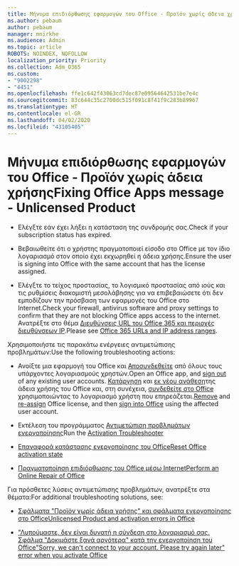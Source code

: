 ```yaml
---
title: Μήνυμα επιδιόρθωσης εφαρμογών του Office - Προϊόν χωρίς άδεια χρήσης
ms.author: pebaum
author: pebaum
manager: mnirkhe
ms.audience: Admin
ms.topic: article
ROBOTS: NOINDEX, NOFOLLOW
localization_priority: Priority
ms.collection: Adm_O365
ms.custom:
- "9002298"
- "4451"
ms.openlocfilehash: ffe1c642f43063cd7dec87e09564642531be7e4c
ms.sourcegitcommit: 83c644c35c2700dc515f091c8f41f9c283b89967
ms.translationtype: HT
ms.contentlocale: el-GR
ms.lasthandoff: 04/02/2020
ms.locfileid: "43105405"
---
```

# <a name="fixing-office-apps-message---unlicensed-product"></a><span data-ttu-id="17903-102">Μήνυμα επιδιόρθωσης εφαρμογών του Office - Προϊόν χωρίς άδεια χρήσης</span><span class="sxs-lookup"><span data-stu-id="17903-102">Fixing Office Apps message - Unlicensed Product</span></span>

- <span data-ttu-id="17903-103">Ελέγξτε εάν έχει λήξει η κατάσταση της συνδρομής σας.</span><span class="sxs-lookup"><span data-stu-id="17903-103">Check if your subscription status has expired.</span></span>

- <span data-ttu-id="17903-104">Βεβαιωθείτε ότι ο χρήστης πραγματοποιεί είσοδο στο Office με τον ίδιο λογαριασμό στον οποίο έχει εκχωρηθεί η άδεια χρήσης.</span><span class="sxs-lookup"><span data-stu-id="17903-104">Ensure the user is signing into Office with the same account that has the license assigned.</span></span>

- <span data-ttu-id="17903-105">Ελέγξτε το τείχος προστασίας, το λογισμικό προστασίας από ιούς και τις ρυθμίσεις διακομιστή μεσολάβησης για να επιβεβαιώσετε ότι δεν εμποδίζουν την πρόσβαση των εφαρμογές του Office στο Internet.</span><span class="sxs-lookup"><span data-stu-id="17903-105">Check your firewall, antivirus software and proxy settings to confirm that they are not blocking Office apps access to the internet.</span></span> <span data-ttu-id="17903-106">Ανατρέξτε στο θέμα [Διευθύνσεις URL του Office 365 και περιοχές διευθύνσεων IP](https://docs.microsoft.com/office365/enterprise/urls-and-ip-address-ranges).</span><span class="sxs-lookup"><span data-stu-id="17903-106">Please see [Office 365 URLs and IP address ranges](https://docs.microsoft.com/office365/enterprise/urls-and-ip-address-ranges).</span></span>

<span data-ttu-id="17903-107">Χρησιμοποιήστε τις παρακάτω ενέργειες αντιμετώπισης προβλημάτων:</span><span class="sxs-lookup"><span data-stu-id="17903-107">Use the following troubleshooting actions:</span></span> 

- <span data-ttu-id="17903-108">Ανοίξτε μια εφαρμογή του Office και [Αποσυνδεθείτε](https://support.office.com/article/5a20dc11-47e9-4b6f-945d-478cb6d92071) από όλους τους υπάρχοντες λογαριασμούς χρηστών.</span><span class="sxs-lookup"><span data-stu-id="17903-108">Open an Office app, and [sign out](https://support.office.com/article/5a20dc11-47e9-4b6f-945d-478cb6d92071) of any existing user accounts.</span></span> <span data-ttu-id="17903-109">[Κατάργηση](https://docs.microsoft.com/office365/admin/manage/remove-licenses-from-users?view=o365-worldwide) και [εκ νέου ανάθεση](https://docs.microsoft.com/office365/admin/manage/assign-licenses-to-users?view=o365-worldwide)της άδεια χρήσης του Office και, στη συνέχεια, [συνδεθείτε στο Office](https://support.office.com/article/628ea040-f265-49de-b986-be09c3ebf8a9) χρησιμοποιώντας το λογαριασμό χρήστη που επηρεάζεται.</span><span class="sxs-lookup"><span data-stu-id="17903-109">[Remove](https://docs.microsoft.com/office365/admin/manage/remove-licenses-from-users?view=o365-worldwide) and [re-assign](https://docs.microsoft.com/office365/admin/manage/assign-licenses-to-users?view=o365-worldwide) Office license, and then [sign into Office](https://support.office.com/article/628ea040-f265-49de-b986-be09c3ebf8a9) using the affected user account.</span></span>

- <span data-ttu-id="17903-110">Εκτέλεση του προγράμματος [Αντιμετώπιση προβλημάτων ενεργοποίησης](https://aka.ms/SARA-OfficeActivation-Alchemy)</span><span class="sxs-lookup"><span data-stu-id="17903-110">Run the [Activation Troubleshooter](https://aka.ms/SARA-OfficeActivation-Alchemy)</span></span>

- [<span data-ttu-id="17903-111">Επαναφορά κατάστασης ενεργοποίησης του Office</span><span class="sxs-lookup"><span data-stu-id="17903-111">Reset Office activation state</span></span>](https://docs.microsoft.com/office365/troubleshoot/activation/reset-office-365-proplus-activation-state) 

- [<span data-ttu-id="17903-112">Πραγματοποίηση επιδιόρθωσης του Office μέσω Internet</span><span class="sxs-lookup"><span data-stu-id="17903-112">Perform an Online Repair of Office</span></span>](https://support.office.com/Article/7821d4b6-7c1d-4205-aa0e-a6b40c5bb88b?wt.mc_id=Alchemy_ClientDIA)

<span data-ttu-id="17903-113">Για πρόσθετες λύσεις αντιμετώπισης προβλημάτων, ανατρέξτε στα θέματα:</span><span class="sxs-lookup"><span data-stu-id="17903-113">For additional troubleshooting solutions, see:</span></span> 

- [<span data-ttu-id="17903-114">Σφάλματα "Προϊόν χωρίς άδεια χρήσης" και σφάλματα ενεργοποίησης στο Office</span><span class="sxs-lookup"><span data-stu-id="17903-114">Unlicensed Product and activation errors in Office</span></span>](https://support.office.com/Article/0d23d3c0-c19c-4b2f-9845-5344fedc4380?wt.mc_id=Alchemy_ClientDIA)

- [<span data-ttu-id="17903-115">"Λυπούμαστε, δεν είναι δυνατή η σύνδεση στο λογαριασμό σας. Σφάλμα "Δοκιμάστε ξανά αργότερα" κατά την ενεργοποίηση του Office</span><span class="sxs-lookup"><span data-stu-id="17903-115">"Sorry, we can't connect to your account. Please try again later" error when you activate Office</span></span>](https://docs.microsoft.com/office/troubleshoot/activation-installation/issue-when-activate-office-from-office-365)
